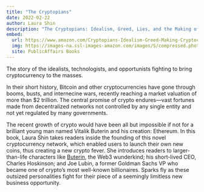 ```yaml
---
title: "The Cryptopians"
date: 2022-02-22
author: Laura Shin
description: "The Cryptopians: Idealism, Greed, Lies, and the Making of the First Big Cryptocurrency Craze.  The story of the idealists, technologists, and opportunists fighting to bring cryptocurrency to the masses."
embed:
  url: https://www.amazon.com/Cryptopians-Idealism-Greed-Making-Cryptocurrency/dp/1541763017/
  img: https://images-na.ssl-images-amazon.com/images/S/compressed.photo.goodreads.com/books/1617718780i/57356067.jpg
  site: PublicAffairs Books
---
```


The story of the idealists, technologists, and opportunists fighting to bring cryptocurrency to the masses.

In their short history, Bitcoin and other cryptocurrencies have gone through booms, busts, and internecine wars, recently reaching a market valuation of more than $2 trillion. The central promise of crypto endures—vast fortunes made from decentralized networks not controlled by any single entity and not yet regulated by many governments.

The recent growth of crypto would have been all but impossible if not for a brilliant young man named Vitalik Buterin and his creation: Ethereum. In this book, Laura Shin takes readers inside the founding of this novel cryptocurrency network, which enabled users to launch their own new coins, thus creating a new crypto fever. She introduces readers to larger-than-life characters like [Buterin](/people/vitalik-buterin/), the Web3 wunderkind; his short-lived CEO, Charles Hoskinson; and Joe Lubin, a former Goldman Sachs VP who became one of crypto’s most well-known billionaires. Sparks fly as these outsized personalities fight for their piece of a seemingly limitless new business opportunity.